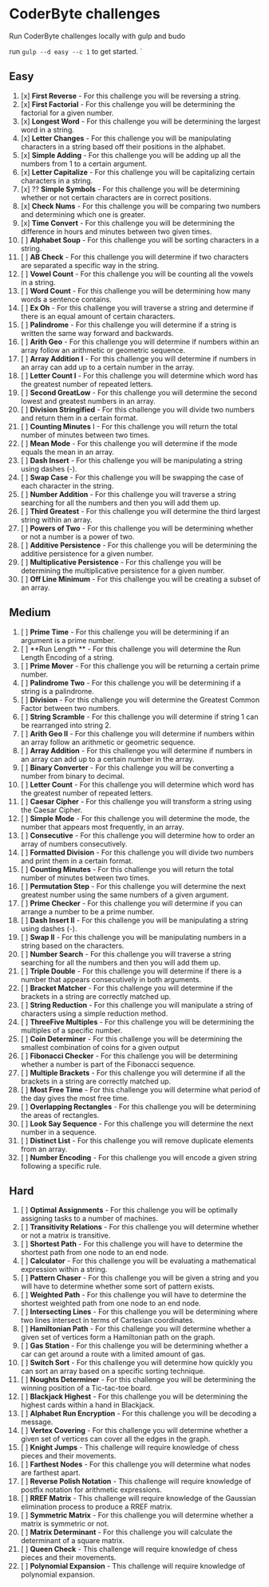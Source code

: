 # CoderByte challenges

Run CoderByte challenges locally with gulp and budo

run `gulp --d easy --c 1` to get started.
`


## Easy

1. [x] **First Reverse** - For this challenge you will be reversing a string.
2. [x] **First Factorial** - For this challenge you will be determining the factorial for a given number.
3. [x] **Longest Word** - For this challenge you will be determining the largest word in a string.
4. [x] **Letter Changes** - For this challenge you will be manipulating characters in a string based off their positions in the alphabet.
5. [x] **Simple Adding** - For this challenge you will be adding up all the numbers from 1 to a certain argument.
6. [x] **Letter Capitalize** - For this challenge you will be capitalizing certain characters in a string.
7. [x] ?? **Simple Symbols** - For this challenge you will be determining whether or not certain characters are in correct positions.
8. [x] **Check Nums** - For this challenge you will be comparing two numbers and determining which one is greater.
9. [x] **Time Convert** - For this challenge you will be determining the difference in hours and minutes between two given times.
10. [ ] **Alphabet Soup** - For this challenge you will be sorting characters in a string.
11. [ ] **AB Check** - For this challenge you will determine if two characters are separated a specific way in the string.
12. [ ] **Vowel Count** - For this challenge you will be counting all the vowels in a string.
13. [ ] **Word Count** - For this challenge you will be determining how many words a sentence contains.
14. [ ] **Ex Oh** - For this challenge you will traverse a string and determine if there is an equal amount of certain characters.
15. [ ] **Palindrome** - For this challenge you will determine if a string is written the same way forward and backwards.
16. [ ] **Arith Geo** - For this challenge you will determine if numbers within an array follow an arithmetic or geometric sequence.
17. [ ] **Array Addition I** - For this challenge you will determine if numbers in an array can add up to a certain number in the array.
18. [ ] **Letter Count I** - For this challenge you will determine which word has the greatest number of repeated letters.
19. [ ] **Second GreatLow** - For this challenge you will determine the second lowest and greatest numbers in an array.
20. [ ] **Division Stringified** - For this challenge you will divide two numbers and return them in a certain format.
21. [ ] **Counting Minutes** I - For this challenge you will return the total number of minutes between two times.
22. [ ] **Mean Mode** - For this challenge you will determine if the mode equals the mean in an array.
23. [ ] **Dash Insert** - For this challenge you will be manipulating a string using dashes (-).
24. [ ] **Swap Case** - For this challenge you will be swapping the case of each character in the string.
25. [ ] **Number Addition** - For this challenge you will traverse a string searching for all the numbers and then you will add them up.
26. [ ] **Third Greatest** - For this challenge you will determine the third largest string within an array.
27. [ ] **Powers of Two** - For this challenge you will be determining whether or not a number is a power of two.
28. [ ] **Additive Persistence** - For this challenge you will be determining the additive persistence for a given number.
29. [ ] **Multiplicative Persistence** - For this challenge you will be determining the multiplicative persistence for a given number.
30. [ ] **Off Line Minimum** - For this challenge you will be creating a subset of an array.


## Medium

1. [ ] **Prime Time** - For this challenge you will be determining if an argument is a prime number.
1. [ ] **Run Length ** - For this challenge you will determine the Run Length Encoding of a string.
1. [ ] **Prime Mover** - For this challenge you will be returning a certain prime number.
1. [ ] **Palindrome Two** - For this challenge you will be determining if a string is a palindrome.
1. [ ] **Division** - For this challenge you will determine the Greatest Common Factor between two numbers.
1. [ ] **String Scramble** - For this challenge you will determine if string 1 can be rearranged into string 2.
1. [ ] **Arith Geo II** - For this challenge you will determine if numbers within an array follow an arithmetic or geometric sequence.
1. [ ] **Array Addition** - For this challenge you will determine if numbers in an array can add up to a certain number in the array.
1. [ ] **Binary Converter** - For this challenge you will be converting a number from binary to decimal.
1. [ ] **Letter Count** - For this challenge you will determine which word has the greatest number of repeated letters.
1. [ ] **Caesar Cipher** - For this challenge you will transform a string using the Caesar Cipher.
1. [ ] **Simple Mode** - For this challenge you will determine the mode, the number that appears most frequently, in an array.
1. [ ] **Consecutive** - For this challenge you will determine how to order an array of numbers consecutively.
1. [ ] **Formatted Division** - For this challenge you will divide two numbers and print them in a certain format.
1. [ ] **Counting Minutes** - For this challenge you will return the total number of minutes between two times.
1. [ ] **Permutation Step** - For this challenge you will determine the next greatest number using the same numbers of a given argument.
1. [ ] **Prime Checker** - For this challenge you will determine if you can arrange a number to be a prime number.
1. [ ] **Dash Insert II** - For this challenge you will be manipulating a string using dashes (-).
1. [ ] **Swap II** - For this challenge you will be manipulating numbers in a string based on the characters.
1. [ ] **Number Search** - For this challenge you will traverse a string searching for all the numbers and then you will add them up.
1. [ ] **Triple Double** - For this challenge you will determine if there is a number that appears consecutively in both arguments.
1. [ ] **Bracket Matcher** - For this challenge you will determine if the brackets in a string are correctly matched up.
1. [ ] **String Reduction** - For this challenge you will manipulate a string of characters using a simple reduction method.
1. [ ] **ThreeFive Multiples** - For this challenge you will be determining the multiples of a specific number.
1. [ ] **Coin Determiner** - For this challenge you will be determining the smallest combination of coins for a given output
1. [ ] **Fibonacci Checker** - For this challenge you will be determining whether a number is part of the Fibonacci sequence.
1. [ ] **Multiple Brackets** - For this challenge you will determine if all the brackets in a string are correctly matched up.
1. [ ] **Most Free Time** - For this challenge you will determine what period of the day gives the most free time.
1. [ ] **Overlapping Rectangles** - For this challenge you will be determining the areas of rectangles.
1. [ ] **Look Say Sequence** - For this challenge you will determine the next number in a sequence.
1. [ ] **Distinct List** - For this challenge you will remove duplicate elements from an array.
1. [ ] **Number Encoding** - For this challenge you will encode a given string following a specific rule.



## Hard

1. [ ] **Optimal Assignments** - For this challenge you will be optimally assigning tasks to a number of machines.
1. [ ] **Transitivity Relations** - For this challenge you will determine whether or not a matrix is transitive.
1. [ ] **Shortest Path** - For this challenge you will have to determine the shortest path from one node to an end node.
1. [ ] **Calculator** - For this challenge you will be evaluating a mathematical expression within a string.
1. [ ] **Pattern Chaser** - For this challenge you will be given a string and you will have to determine whether some sort of pattern exists.
1. [ ] **Weighted Path** - For this challenge you will have to determine the shortest weighted path from one node to an end node.
1. [ ] **Intersecting Lines** - For this challenge you will be determining where two lines intersect in terms of Cartesian coordinates.
1. [ ] **Hamiltonian Path** - For this challenge you will determine whether a given set of vertices form a Hamiltonian path on the graph.
1. [ ] **Gas Station** - For this challenge you will be determining whether a car can get around a route with a limited amount of gas.
1. [ ] **Switch Sort** - For this challenge you will determine how quickly you can sort an array based on a specific sorting technique.
1. [ ] **Noughts Determiner** - For this challenge you will be determining the winning position of a Tic-tac-toe board.
1. [ ] **Blackjack Highest** - For this challenge you will be determining the highest cards within a hand in Blackjack.
1. [ ] **Alphabet Run Encryption** - For this challenge you will be decoding a message.
1. [ ] **Vertex Covering** - For this challenge you will determine whether a given set of vertices can cover all the edges in the graph.
1. [ ] **Knight Jumps** - This challenge will require knowledge of chess pieces and their movements.
1. [ ] **Farthest Nodes** - For this challenge you will determine what nodes are farthest apart.
1. [ ] **Reverse Polish Notation** - This challenge will require knowledge of postfix notation for arithmetic expressions.
1. [ ] **RREF Matrix** - This challenge will require knowledge of the Gaussian elimination process to produce a RREF matrix.
1. [ ] **Symmetric Matrix** - For this challenge you will determine whether a matrix is symmetric or not.
1. [ ] **Matrix Determinant** - For this challenge you will calculate the determinant of a square matrix.
1. [ ] **Queen Check** - This challenge will require knowledge of chess pieces and their movements.
1. [ ] **Polynomial Expansion** - This challenge will require knowledge of polynomial expansion.
